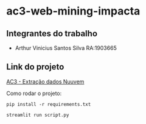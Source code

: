 # ac3-web-mining-impacta

## Integrantes do trabalho

- Arthur Vinicius Santos Silva RA:1903665

## Link do projeto

[AC3 - Extração dados Nuuvem](https://thuurzz-ac3-web-mining-impacta-script-josyxq.streamlit.app/)

Como rodar o projeto:

```
pip install -r requirements.txt
```

```
streamlit run script.py
```
